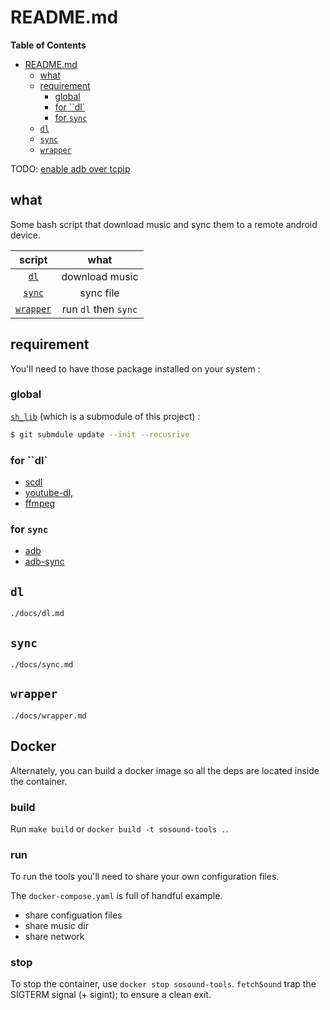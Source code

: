 # README.md

<!-- markdown-toc start - Don't edit this section. Run M-x markdown-toc-refresh-toc -->
**Table of Contents**

- [README.md](#readmemd)
    - [what](#what)
    - [requirement](#requirement)
        - [global](#global)
        - [for ``dl`](#for-dl)
        - [for `sync`](#for-sync)
    - [`dl`](#dl)
    - [`sync`](#sync)
    - [`wrapper`](#wrapper)

<!-- markdown-toc end -->

TODO: [enable adb over tcpip][7]

## what

Some bash script that download music and sync them to a remote android device.

| script                | what                 |
| :-:                   | :-:                  |
| [`dl`](#dl)           | download music       |
| [`sync`](#sync)       | sync file            |
| [`wrapper`](#wrapper) | run `dl` then `sync` |

## requirement

You'll need to have those package installed on your system :

### global

[`sh_lib`][6] (which is a submodule of this project) :
```bash
$ git submdule update --init --recusrive
```

### for ``dl`

- [scdl][1]
- [youtube-dl][2],
- [ffmpeg][3]

### for `sync`

- [adb][4]
- [adb-sync][5]

## `dl`

`./docs/dl.md`

## `sync`

`./docs/sync.md`

## `wrapper`

`./docs/wrapper.md`

## Docker

Alternately, you can build a docker image so all the deps are located inside the container.

### build

Run `make build` or `docker build -t sosound-tools .`.

### run

To run the tools you'll need to share your own configuration files.

The `docker-compose.yaml` is full of handful example.

- share configuation files
- share music dir
- share network

### stop

To stop the container, use `docker stop sosound-tools`. `fetchSound` trap the SIGTERM signal (+ sigint); to ensure a clean exit.

[1]: https://github.com/flyingrub/scdl
[2]: https://github.com/ytdl-org/youtube-dl
[3]: https://ffmpeg.org/
[4]: https://developer.android.com/studio/command-line/adb
[5]: https://github.com/google/adb-sync
[6]: https://github.com/burgesQ/sh_lib
[7]: https://stackoverflow.com/questions/2604727/how-can-i-connect-to-android-with-adb-over-tcp
